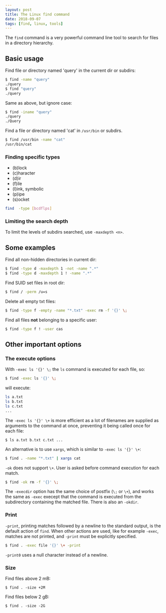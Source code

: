 ```yaml
---
layout: post
title: The Linux find command
date: 2018-09-07
tags: [find, linux, tools]
---
```


The `find` command is a very powerful command line tool to search for files in a directory hierarchy.

## Basic usage

Find file or directory named 'query' in the current dir or subdirs:

```bash
$ find -name "query"
./query
$ find "query"
./query
```
Same as above, but ignore case:

```bash
$ find -iname "query"
./query
./Query
```
Find a file or directory named 'cat' in `/usr/bin` or subdirs.

```bash
$ find /usr/bin -name "cat"
/usr/bin/cat
```

### Finding specific types

- (b)lock
- (c)haracter
- (d)ir
- (f)ile
- (l)ink, symbolic
- (p)ipe
- (s)ocket

```bash
find  -type [bcdflps]
```

### Limiting the search depth

To limit the levels of subdirs searched, use `-maxdepth <n>`.

## Some examples

Find all non-hidden directories in current dir:

```bash
$ find -type d -maxdepth 1 -not -name ".*"
$ find -type d -maxdepth 1 ! -name ".*"
```

Find SUID set files in root dir:

```bash
$ find / -perm /u=s
```

Delete all empty txt files:

```bash
$ find -type f -empty -name "*.txt" -exec rm -f '{}' \;
```

Find all files **not** belonging to a specific user:

```bash
$ find -type f ! -user cas
```

## Other important options

### The execute options

With `-exec ls '{}' \;` the `ls` command is executed for each file, so:

```bash
$ find -exec ls '{}' \;
```

will execute:

```bash
ls a.txt
ls b.txt
ls c.txt
...
```

The `-exec ls '{}' \+` is more efficient as a lot of filenames are supplied as arguments to the command at once, preventing it being called once for each file:

```
$ ls a.txt b.txt c.txt ...
```

An alternative is to use `xargs`, which is similar to `-exec ls '{}' \+`:

```bash
$ find . -name "*.txt" | xargs cat
```

`-ok` does not support `\+`. User is asked before command execution for each match.

```bash
$ find -ok rm -f '{}' \;
```

The `-execdir` option has the same choice of postfix (`\;` or `\+`), and works the same as `-exec` execept that the command is executed from the subdirectory containing the matched file. There is also an `-okdir`.


### Print

`-print`, printing matches followed by a newline to the standard output, is the default action of `find`.
When other actions are used, like for example `-exec`, matches are not printed, and `-print` must be explicitly specified.

```bash
$ find . -exec file '{}' \+ -print
```

`-print0` uses a null character instead of a newline.


### Size

Find files above 2 mB:

```
$ find . -size +2M
```

Find files below 2 gB:

```
$ find . -size -2G
```
